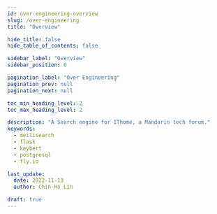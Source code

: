 ```yaml
---
id: over-engineering-overview
slug: /over-engineering
title: "Overview"

hide_title: false
hide_table_of_contents: false

sidebar_label: "Overview"
sidebar_position: 0

pagination_label: "Over Engineering"
pagination_prev: null
pagination_next: null

toc_min_heading_level: 2
toc_max_heading_level: 2

description: "A Search engine for IThome, a Mandarin tech forum."
keywords:
  - meilisearch
  - flask
  - keybert
  - postgresql
  - fly.io

last_update:
  date: 2022-11-13
  author: Chin-Ho Lin

draft: true
---
```

